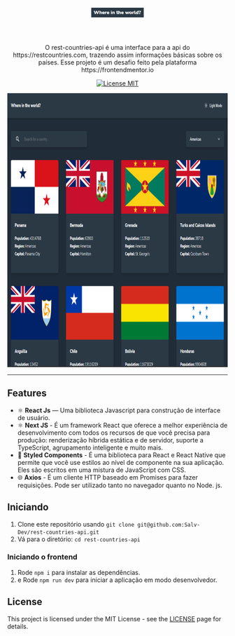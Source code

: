 <h1 align="center">
<br>
  <img src="./public/logo.png" alt="rest-countries-api" width="120">
<br>
<br>
</h1>

<p align="center">O rest-countries-api é uma interface para a api do https://restcountries.com, trazendo assim informações básicas sobre os países. Esse projeto é um desafio feito pela plataforma https://frontendmentor.io</p>

<p align="center">
  <a href="https://opensource.org/licenses/MIT">
    <img src="https://img.shields.io/badge/License-MIT-blue.svg" alt="License MIT">
  </a>
</p>

[//]: # (Add your gifs/images here:)
<div>
  <img src="./public/print-rca.png" alt="demo" height="625">
</div>
<hr />

## Features
[//]: # (Add the features of your project here:)

- ⚛️ **React Js** — Uma biblioteca Javascript para construção de interface de usuário.
- ⚛️ **Next JS** - É um framework React que oferece a melhor experiência de desenvolvimento com todos os recursos de que você precisa para produção: renderização híbrida estática e de servidor, suporte a TypeScript, agrupamento inteligente e muito mais.
- 💅 **Styled Components** - É uma biblioteca para React e React Native que permite que você use estilos ao nível de componente na sua aplicação. Eles são escritos em uma mistura de JavaScript com CSS.
- 🌐 **Axios** - É um cliente HTTP baseado em Promises para fazer requisições. Pode ser utilizado tanto no navegador quanto no Node. js.

## Iniciando

1. Clone este repositório usando `git clone git@github.com:Salv-Dev/rest-countries-api.git`
2. Vá para o diretório: `cd rest-countries-api`<br />
### Iniciando o frontend

1. Rode `npm i` para instalar as dependências.
2. e Rode `npm run dev` para iniciar a aplicação em modo desenvolvedor.

## License

This project is licensed under the MIT License - see the [LICENSE](https://opensource.org/licenses/MIT) page for details.
